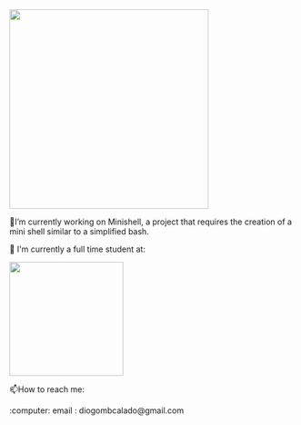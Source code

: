 <img src="https://user-images.githubusercontent.com/99777188/218344413-f4239a79-2ac8-48ea-bead-b4129cfa7389.gif" width="350">
<p> 🔭I’m currently working on Minishell, a project that requires the creation of a mini shell similar to a simplified bash.</p>
<p> 🧐 I'm currently a full time student at:</p>
<img src="https://user-images.githubusercontent.com/99777188/218343667-a02c58d6-eb12-48b3-b3bd-cb596789982e.png" width="200" height="200">
<p>📫How to reach me:</p>
<p>:computer: email :  diogombcalado@gmail.com</p>
